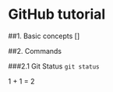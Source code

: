# GitHub tutorial
##1. Basic concepts []

##2. Commands

###2.1 Git Status
`git status`


1 + 1 = 2
